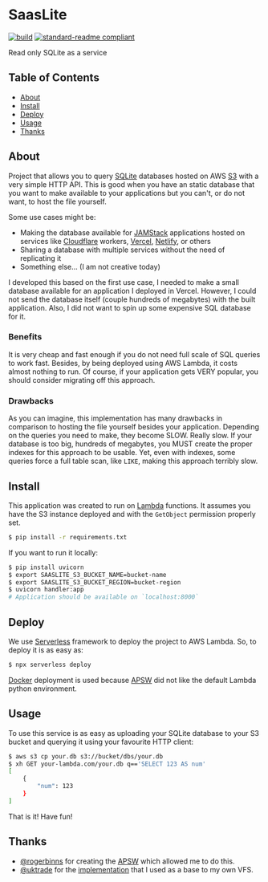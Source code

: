 # SaasLite

[![build](https://github.com/meyer1994/saaslite/actions/workflows/build.yml/badge.svg)](https://github.com/meyer1994/saaslite/actions/workflows/build.yml)
[![standard-readme compliant](https://img.shields.io/badge/readme%20style-standard-brightgreen.svg?style=flat-square)](https://github.com/RichardLitt/standard-readme)

Read only SQLite as a service

## Table of Contents

- [About](#about)
- [Install](#install)
- [Deploy](#deploy)
- [Usage](#usage)
- [Thanks](#thanks)

## About

Project that allows you to query [SQLite][1] databases hosted on AWS [S3][2]
with a very simple HTTP API. This is good when you have an static database that
you want to make available to your applications but you can't, or do not want,
to host the file yourself.

Some use cases might be:

- Making the database available for [JAMStack][3] applications hosted on
services like [Cloudflare][4] workers, [Vercel][5], [Netlify][6], or others
- Sharing a database with multiple services without the need of replicating it
- Something else... (I am not creative today)

I developed this based on the first use case, I needed to make a small database
available for an application I deployed in Vercel. However, I could not send the
database itself (couple hundreds of megabytes) with the built application. Also,
I did not want to spin up some expensive SQL database for it.

### Benefits

It is very cheap and fast enough if you do not need full scale of SQL queries
to work fast. Besides, by being deployed using AWS Lambda, it costs almost
nothing to run. Of course, if your application gets VERY popular, you should
consider migrating off this approach.

### Drawbacks

As you can imagine, this implementation has many drawbacks in comparison to
hosting the file yourself besides your application. Depending on the queries
you need to make, they become SLOW. Really slow. If your database is too big,
hundreds of megabytes, you MUST create the proper indexes for this approach to
be usable. Yet, even with indexes, some queries force a full table scan, like
`LIKE`, making this approach terribly slow.

## Install

This application was created to run on [Lambda][7] functions. It assumes you
have the S3 instance deployed and with the `GetObject` permission properly set.

```sh
$ pip install -r requirements.txt
```

If you want to run it locally:

```sh
$ pip install uvicorn
$ export SAASLITE_S3_BUCKET_NAME=bucket-name
$ export SAASLITE_S3_BUCKET_REGION=bucket-region
$ uvicorn handler:app
# Application should be available on `localhost:8000`
```

## Deploy

We use [Serverless][8] framework to deploy the project to AWS Lambda. So, to
deploy it is as easy as:

```sh
$ npx serverless deploy
```

[Docker][9] deployment is used because [APSW][10] did not like the default
Lambda python environment.

## Usage

To use this service is as easy as uploading your SQLite database to your S3
bucket and querying it using your favourite HTTP client:

```sh
$ aws s3 cp your.db s3://bucket/dbs/your.db
$ xh GET your-lambda.com/your.db q=='SELECT 123 AS num'
[
    {
        "num": 123
    }
]
```

That is it! Have fun!

## Thanks

- [@rogerbinns][11] for creating the [APSW][10] which allowed me to
do this.
- [@uktrade][12] for the [implementation][13] that I used as a base to my own
VFS.

[1]: https://sqlite.org/
[2]: https://aws.amazon.com/s3/
[3]: https://jamstack.org/
[4]: https://workers.cloudflare.com/
[5]: https://vercel.com/
[6]: https://www.netlify.com/
[7]: https://aws.amazon.com/lambda/
[8]: https://www.serverless.com/
[9]: https://www.docker.com/
[10]: https://rogerbinns.github.io/apsw/
[11]: https://github.com/rogerbinns
[12]: https://github.com/uktrade/
[13]: https://github.com/uktrade/sqlite-s3vfs
